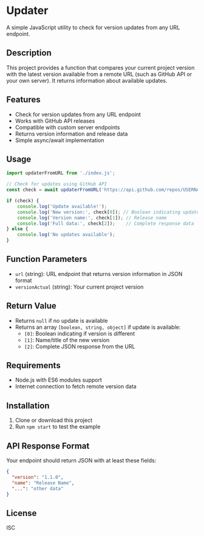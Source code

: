 # Updater

A simple JavaScript utility to check for version updates from any URL endpoint.

## Description

This project provides a function that compares your current project version with the latest version available from a remote URL (such as GitHub API or your own server). It returns information about available updates.

## Features

- Check for version updates from any URL endpoint
- Works with GitHub API releases
- Compatible with custom server endpoints
- Returns version information and release data
- Simple async/await implementation

## Usage

```javascript
import updaterFromURL from './index.js';

// Check for updates using GitHub API
const check = await updaterFromURL('https://api.github.com/repos/USERNAME/REPOSITORY/releases/latest', '1.0.0');

if (check) {
    console.log('Update available!');
    console.log('New version:', check[0]); // Boolean indicating update available
    console.log('Version name:', check[1]); // Release name
    console.log('Full data:', check[2]);    // Complete response data
} else {
    console.log('No updates available');
}
```

## Function Parameters

- `url` (string): URL endpoint that returns version information in JSON format
- `versionActual` (string): Your current project version

## Return Value

- Returns `null` if no update is available
- Returns an array `[boolean, string, object]` if update is available:
  - `[0]`: Boolean indicating if version is different
  - `[1]`: Name/title of the new version
  - `[2]`: Complete JSON response from the URL

## Requirements

- Node.js with ES6 modules support
- Internet connection to fetch remote version data

## Installation

1. Clone or download this project
2. Run `npm start` to test the example

## API Response Format

Your endpoint should return JSON with at least these fields:
```json
{
  "version": "1.1.0",
  "name": "Release Name",
  "...": "other data"
}
```

## License

ISC